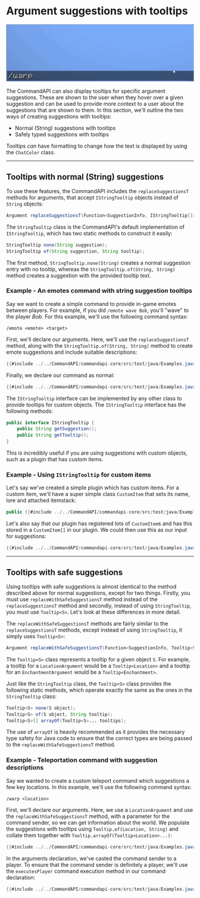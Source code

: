 # Argument suggestions with tooltips

![](./images/warps.gif)

The CommandAPI can also display tooltips for specific argument suggestions. These are shown to the user when they hover over a given suggestion and can be used to provide more context to a user about the suggestions that are shown to them. In this section, we'll outline the two ways of creating suggestions with tooltips: 

- Normal (String) suggestions with tooltips
- Safely typed suggestions with tooltips

Tooltips _can_ have formatting to change how the text is displayed by using the `ChatColor` class.

-----

## Tooltips with normal (String) suggestions

To use these features, the CommandAPI includes the `replaceSuggestionsT` methods for arguments, that accept `IStringTooltip` objects instead of `String` objects:

```java
Argument replaceSuggestionsT(Function<SuggestionInfo, IStringTooltip[]> suggestions);
```

The `StringTooltip` class is the CommandAPI's default implementation of `IStringTooltip`, which has two static methods to construct it easily:

```java
StringTooltip none(String suggestion);
StringTooltip of(String suggestion, String tooltip);
```

The first method, `StringTooltip.none(String)` creates a normal suggestion entry with no tooltip, whereas the `StringTooltip.of(String, String)` method creates a suggestion with the provided tooltip text.

<div class="example">

### Example - An emotes command with string suggestion tooltips

Say we want to create a simple command to provide in-game emotes between players. For example, if you did `/emote wave Bob`, you'll "wave" to the player _Bob_. For this example, we'll use the following command syntax:

```mccmd
/emote <emote> <target>
```

First, we'll declare our arguments. Here, we'll use the `replaceSuggestionsT` method, along with the `StringTooltip.of(String, String)` method to create emote suggestions and include suitable descriptions:

```java
{{#include ../../CommandAPI/commandapi-core/src/test/java/Examples.java:Tooltips1}}
```

Finally, we declare our command as normal:

```java
{{#include ../../CommandAPI/commandapi-core/src/test/java/Examples.java:Tooltips2}}
```

</div>

The `IStringTooltip` interface can be implemented by any other class to provide tooltips for custom objects. The `IStringTooltip` interface has the following methods:

```java
public interface IStringTooltip {
    public String getSuggestion();
    public String getTooltip();
}
```

This is incredibly useful if you are using suggestions with custom objects, such as a plugin that has custom items.

<div class="example">

### Example - Using `IStringTooltip` for custom items

Let's say we've created a simple plugin which has custom items. For a custom item, we'll have a super simple class `CustomItem` that sets its name, lore and attached itemstack:

```java
public {{#include ../../CommandAPI/commandapi-core/src/test/java/Examples.java:Tooltips3}}
```

Let's also say that our plugin has registered lots of `CustomItem`s and has this stored in a `CustomItem[]` in our plugin. We could then use this as our input for suggestions:

```java
{{#include ../../CommandAPI/commandapi-core/src/test/java/Examples.java:Tooltips4}}
```

</div>

-----

## Tooltips with safe suggestions

Using tooltips with safe suggestions is almost identical to the method described above for normal suggestions, except for two things. Firstly, you must use `replaceWithSafeSuggestionsT` method instead of the `replaceSuggestionsT` method and secondly, instead of using `StringTooltip`, you must use `Tooltip<S>`. Let's look at these differences in more detail.

The `replaceWithSafeSuggestionsT` methods are fairly similar to the `replaceSuggestionsT` methods, except instead of using `StringTooltip`, it simply uses `Tooltip<S>`:

```java
Argument replaceWithSafeSuggestionsT(Function<SuggestionInfo, Tooltip<S>[]> suggestions);
```

The `Tooltip<S>` class represents a tooltip for a given object `S`. For example, a tooltip for a `LocationArgument` would be a `Tooltip<Location>` and a tooltip for an `EnchantmentArgument` would be a `Tooltip<Enchantment>`.

Just like the `StringTooltip` class, the `Tooltip<S>` class provides the following static methods, which operate exactly the same as the ones in the `StringTooltip` class:

```java
Tooltip<S> none(S object);
Tooltip<S> of(S object, String tooltip);
Tooltip<S>[] arrayOf(Tooltip<S>... tooltips);
```

The use of `arrayOf` is heavily recommended as it provides the necessary type safety for Java code to ensure that the correct types are being passed to the `replaceWithSafeSuggestionsT` method.

<div class="example">

### Example - Teleportation command with suggestion descriptions

Say we wanted to create a custom teleport command which suggestions a few key locations. In this example, we'll use the following command syntax:

```mccmd
/warp <location>
```

First, we'll declare our arguments. Here, we use a `LocationArgument` and use the `replaceWithSafeSuggestionsT` method, with a parameter for the command sender, so we can get information about the world. We populate the suggestions with tooltips using `Tooltip.of(Location, String)` and collate them together with `Tooltip.arrayOf(Tooltip<Location>...)`:

```java
{{#include ../../CommandAPI/commandapi-core/src/test/java/Examples.java:SafeTooltips}}
```

In the arguments declaration, we've casted the command sender to a player. To ensure that the command sender is definitely a player, we'll use the `executesPlayer` command execution method in our command declaration:

```java
{{#include ../../CommandAPI/commandapi-core/src/test/java/Examples.java:SafeTooltips2}}
```

</div>

